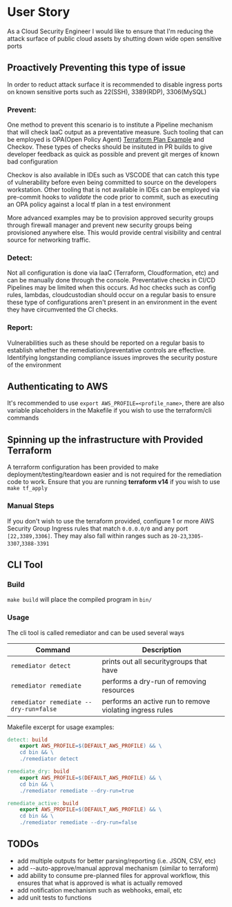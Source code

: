# User Story

As a Cloud Security Engineer I would like to ensure that I'm reducing the attack surface of public cloud assets by shutting down wide open sensitive ports

## Proactively Preventing this type of issue

In order to reduct attack surface it is recommended to disable ingress ports on known sensitive ports such as 22(SSH), 3389(RDP), 3306(MySQL)

### Prevent:

One method to prevent this scenario is to institute a Pipeline mechanism that will check IaaC output as a preventative measure. Such tooling that can be employed is OPA(Open Policy Agent) [Terraform Plan Example](https://gist.github.com/ryanpodonnell1/3da9805733ce7dcce71ee5e0622fb1cc) and Checkov. These types of checks should be insituted in PR builds to give developer feedback as quick as possible and prevent git merges of known bad configuration

Checkov is also available in IDEs such as VSCODE that can catch this type of vulnerability before even being committed to source on the developers workstation. Other tooling that is not available in IDEs can be employed via pre-commit hooks to *validate* the code prior to commit, such as executing an OPA policy against a local tf plan in a test environment

More advanced examples may be to provision approved security groups through firewall manager and prevent new security groups being provisioned anywhere else. This would provide central visibility and central source for networking traffic.

### Detect:

Not all configuration is done via IaaC (Terraform, Cloudformation, etc) and can be manually done through the console. Preventative checks in CI/CD Pipelines may be limited when this occurs. Ad hoc checks such as config rules, lambdas, cloudcustodian should occur on a regular basis to ensure these type of configurations aren't present in an environment in the event they have circumvented the CI checks.

### Report:

Vulnerabilities such as these should be reported on a regular basis to establish whether the remediation/preventative controls are effective. Identifying longstanding compliance issues improves the security posture of the environment

## Authenticating to AWS

It's recommended to use `export AWS_PROFILE=<profile_name>`, there are also variable placeholders in the Makefile if you wish to use the terraform/cli commands

## Spinning up the infrastructure with Provided Terraform  

A terraform configuration has been provided to make deployment/testing/teardown easier and is not required for the remediation code to work. Ensure that you are running **terraform v14** if you wish to use `make tf_apply`


### Manual Steps

If you don't wish to use the terraform provided, configure 1 or more AWS Security Group Ingress rules that match `0.0.0.0/0` and any port `[22,3389,3306]`. They may also fall within ranges such as `20-23`,`3305-3307`,`3388-3391`


## CLI Tool

### Build

`make build` will place the compiled program in `bin/`

### Usage

The cli tool is called remediator and can be used several ways

| Command                                | Description                                              |
| -------------------------------------- | -------------------------------------------------------- |
| `remediator detect`                    | prints out all securitygroups that have                  |
| `remediator remediate`                 | performs a dry-run of removing resources                 |
| `remediator remediate --dry-run=false` | performs an active run to remove violating ingress rules |


Makefile excerpt for usage examples:
```makefile
detect: build
	export AWS_PROFILE=$(DEFAULT_AWS_PROFILE) && \
	cd bin && \
	./remediator detect

remediate_dry: build
	export AWS_PROFILE=$(DEFAULT_AWS_PROFILE) && \
	cd bin && \
	./remediator remediate --dry-run=true

remediate_active: build
	export AWS_PROFILE=$(DEFAULT_AWS_PROFILE) && \
	cd bin && \
	./remediator remediate --dry-run=false
```


## TODOs

* add multiple outputs for better parsing/reporting (i.e. JSON, CSV, etc)
* add --auto-approve/manual approval mechanism (similar to terraform)
* add ability to consume pre-planned files for approval workflow, this ensures that what is approved is what is actually removed 
* add notification mechanism such as webhooks, email, etc
* add unit tests to functions